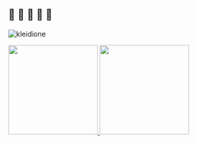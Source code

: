 ## 🐙 🐙 🐙 🐙 🐙

<p align="left"> <img src="https://komarev.com/ghpvc/?username=kleidione&color=blue&style=flat&label=PROFILE+VIEWS" alt="kleidione" /> </p>
<div>
  <a href="https://github.com/kleidione">
  <img height="180em" src="https://github-readme-stats.vercel.app/api?username=kleidione&show_icons=true&theme=radical&include_all_commits=true count_private=true"/>
  <img height="180em" src="https://github-readme-stats.vercel.app/api/top-langs/?username=kleidione&layout=compact&langs_count=7&theme=radical"/>
</div>
